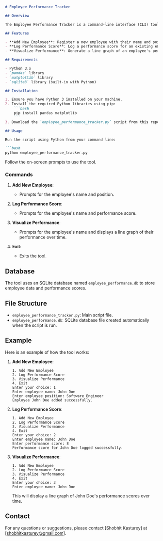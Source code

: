 

```markdown
# Employee Performance Tracker

## Overview

The Employee Performance Tracker is a command-line interface (CLI) tool designed to help track and manage employee performance. This tool allows you to add new employees, log their performance scores, and visualize their performance over time.

## Features

- **Add New Employee**: Register a new employee with their name and position.
- **Log Performance Score**: Log a performance score for an existing employee.
- **Visualize Performance**: Generate a line graph of an employee's performance over time.

## Requirements

- Python 3.x
- `pandas` library
- `matplotlib` library
- `sqlite3` library (built-in with Python)

## Installation

1. Ensure you have Python 3 installed on your machine.
2. Install the required Python libraries using pip:
    ```bash
    pip install pandas matplotlib
    ```
3. Download the `employee_performance_tracker.py` script from this repository.

## Usage

Run the script using Python from your command line:

```bash
python employee_performance_tracker.py
```

Follow the on-screen prompts to use the tool.

### Commands

1. **Add New Employee**:
    - Prompts for the employee's name and position.
    
2. **Log Performance Score**:
    - Prompts for the employee's name and performance score.

3. **Visualize Performance**:
    - Prompts for the employee's name and displays a line graph of their performance over time.

4. **Exit**:
    - Exits the tool.

## Database

The tool uses an SQLite database named `employee_performance.db` to store employee data and performance scores.

## File Structure

- `employee_performance_tracker.py`: Main script file.
- `employee_performance.db`: SQLite database file created automatically when the script is run.

## Example

Here is an example of how the tool works:

1. **Add New Employee**:
    ```plaintext
    1. Add New Employee
    2. Log Performance Score
    3. Visualize Performance
    4. Exit
    Enter your choice: 1
    Enter employee name: John Doe
    Enter employee position: Software Engineer
    Employee John Doe added successfully.
    ```

2. **Log Performance Score**:
    ```plaintext
    1. Add New Employee
    2. Log Performance Score
    3. Visualize Performance
    4. Exit
    Enter your choice: 2
    Enter employee name: John Doe
    Enter performance score: 8
    Performance score for John Doe logged successfully.
    ```

3. **Visualize Performance**:
    ```plaintext
    1. Add New Employee
    2. Log Performance Score
    3. Visualize Performance
    4. Exit
    Enter your choice: 3
    Enter employee name: John Doe
    ```
    This will display a line graph of John Doe's performance scores over time.



## Contact

For any questions or suggestions, please contact [Shobhit Kasturey] at [shobhitkasturey@gmail.com].
```

